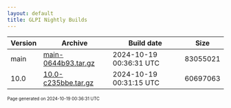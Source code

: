 ```yaml
---
layout: default
title: GLPI Nightly Builds
---
```


Version|Archive|Build date|Size
---|---|---|---
main|[main-0644b93.tar.gz](main-0644b93.tar.gz)|2024-10-19 00:36:31 UTC|83055021
10.0|[10.0-c235bbe.tar.gz](10.0-c235bbe.tar.gz)|2024-10-19 00:31:15 UTC|60697063

<font size="1">Page generated on 2024-10-19 00:36:31 UTC</font>
